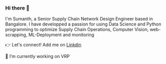 ### Hi there 👋

I'm Sumanth, a Senior Supply Chain Network Design Engineer based in Bangalore. I have developped a passion for using Data Science and Python programming to optimize Supply Chain Operations, Computer Vision, web-scrapping, ML-Deployment and monitoring

👉 Let's connect!
Add me on [Linkdin](https://www.linkedin.com/in/sumanth-d-8790a180/)

🔭 I’m currently working on VRP 


<!--
**slackroo/slackroo** is a ✨ _special_ ✨ repository because its `README.md` (this file) appears on your GitHub profile.

Here are some ideas to get you started:

- 🔭 I’m currently working on ...
- 🌱 I’m currently learning ...
- 👯 I’m looking to collaborate on ...
- 🤔 I’m looking for help with ...
- 💬 Ask me about ...
- 📫 How to reach me: ...
- 😄 Pronouns: ...
- ⚡ Fun fact: ...
-->
